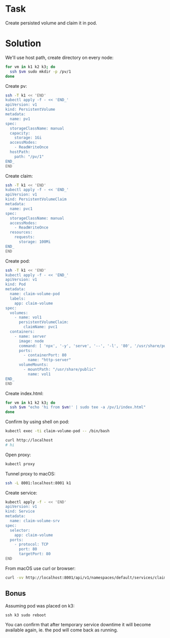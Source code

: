 # Task

Create persisted volume and claim it in pod.

# Solution

We'll use host path, create directory on every node:
```sh
for vm in k1 k2 k3; do
  ssh $vm sudo mkdir -p /pv/1
done
```

Create pv:
```sh
ssh -T k1 << 'END'
kubectl apply -f - << 'END_'
apiVersion: v1
kind: PersistentVolume
metadata:
  name: pv1
spec:
  storageClassName: manual
  capacity:
    storage: 1Gi
  accessModes:
    - ReadWriteOnce
  hostPath:
    path: "/pv/1"
END_
END
```

Create claim:
```sh
ssh -T k1 << 'END'
kubectl apply -f - << 'END_'
apiVersion: v1
kind: PersistentVolumeClaim
metadata:
  name: pvc1
spec:
  storageClassName: manual
  accessModes:
    - ReadWriteOnce
  resources:
    requests:
      storage: 100Mi
END_
END
```

Create pod:
```sh
ssh -T k1 << 'END'
kubectl apply -f - << 'END_'
apiVersion: v1
kind: Pod
metadata:
  name: claim-volume-pod
  labels:
    app: claim-volume
spec:
  volumes:
    - name: vol1
      persistentVolumeClaim:
        claimName: pvc1
  containers:
    - name: server
      image: node
      command: [ 'npx', '-y', 'serve', '--', '-l', '80', '/usr/share/public' ]
      ports:
        - containerPort: 80
          name: "http-server"
      volumeMounts:
        - mountPath: "/usr/share/public"
          name: vol1
END_
END
```

Create index.html:
```sh
for vm in k1 k2 k3; do
  ssh $vm "echo 'hi from $vm!' | sudo tee -a /pv/1/index.html"
done
```

Confirm by using shell on pod:
```sh
kubectl exec -ti claim-volume-pod -- /bin/bash

curl http://localhost
# hi
```

Open proxy:
```sh
kubectl proxy
```

Tunnel proxy to macOS:
```sh
ssh -L 8001:localhost:8001 k1
```

Create service:
```sh
kubectl apply -f - << 'END'
apiVersion: v1
kind: Service
metadata:
  name: claim-volume-srv
spec:
  selector:
    app: claim-volume
  ports:
    - protocol: TCP
      port: 80
      targetPort: 80
END
```

From macOS use curl or browser:
```sh
curl -vv http://localhost:8001/api/v1/namespaces/default/services/claim-volume-srv/proxy/
```

## Bonus

Assuming pod was placed on k3:
```
ssh k3 sudo reboot
```

You can confirm that after temporary service downtime it will become available again, ie. the pod will come back as running.
